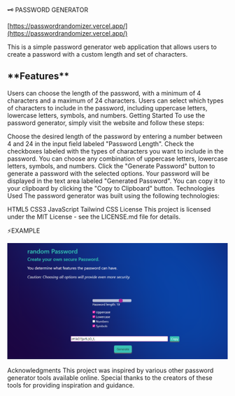 
 🗝 PASSWORD GENERATOR

 [https://passwordrandomizer.vercel.app/](https://passwordrandomizer.vercel.app/)

 
This is a simple password generator web application that allows users to create a password with a custom length and set of characters.

<h2>**Features**</h2>
Users can choose the length of the password, with a minimum of 4 characters and a maximum of 24 characters.
Users can select which types of characters to include in the password, including uppercase letters, lowercase letters, symbols, and numbers.
Getting Started
To use the password generator, simply visit the website and follow these steps:

Choose the desired length of the password by entering a number between 4 and 24 in the input field labeled "Password Length".
Check the checkboxes labeled with the types of characters you want to include in the password. You can choose any combination of uppercase letters, lowercase letters, symbols, and numbers.
Click the "Generate Password" button to generate a password with the selected options.
Your password will be displayed in the text area labeled "Generated Password". You can copy it to your clipboard by clicking the "Copy to Clipboard" button.
Technologies Used
The password generator was built using the following technologies:

HTML5
CSS3
JavaScript
Tailwind CSS
License
This project is licensed under the MIT License - see the LICENSE.md file for details.

⚡️EXAMPLE

![Alt text](assets/Sample-two.PNG)

Acknowledgments
This project was inspired by various other password generator tools available online. Special thanks to the creators of these tools for providing inspiration and guidance.



